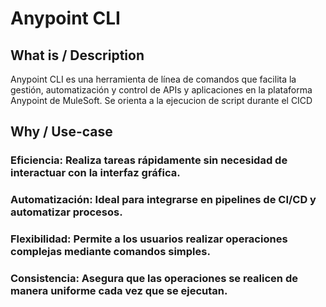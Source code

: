 # Anypoint CLI

## What is / Description
Anypoint CLI es una herramienta de línea de comandos que facilita la gestión, automatización y control de APIs y aplicaciones en la plataforma Anypoint de MuleSoft. Se orienta a la ejecucion de script durante el CICD

## Why / Use-case

### Eficiencia: Realiza tareas rápidamente sin necesidad de interactuar con la interfaz gráfica.
### Automatización: Ideal para integrarse en pipelines de CI/CD y automatizar procesos.
### Flexibilidad: Permite a los usuarios realizar operaciones complejas mediante comandos simples.
### Consistencia: Asegura que las operaciones se realicen de manera uniforme cada vez que se ejecutan.
